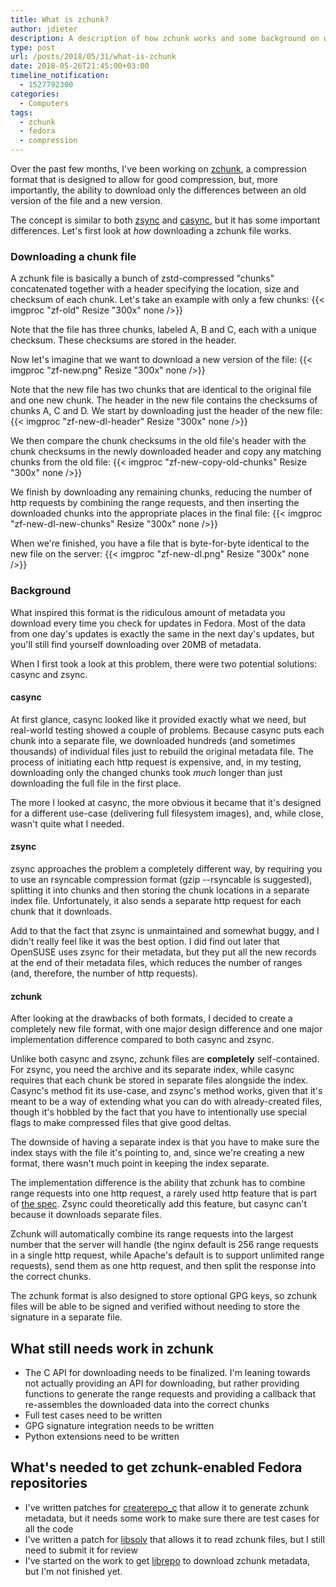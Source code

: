 ```yaml
---
title: What is zchunk?
author: jdieter
description: A description of how zchunk works and some background on why it was created
type: post
url: /posts/2018/05/31/what-is-zchunk
date: 2018-05-26T21:45:00+03:00
timeline_notification:
  - 1527792300
categories:
  - Computers
tags:
  - zchunk
  - fedora
  - compression
---
```


Over the past few months, I've been working on [zchunk][1], a compression format that is designed to allow for good compression, but, more importantly, the ability to download only the differences between an old version of the file and a new version.

The concept is similar to both [zsync][2] and [casync][3], but it has some important differences.  Let's first look at *how* downloading a zchunk file works.

### Downloading a chunk file

A zchunk file is basically a bunch of zstd-compressed "chunks" concatenated together with a header specifying the location, size and checksum of each chunk.  Let's take an example with only a few chunks:
{{< imgproc "zf-old" Resize "300x" none />}}


Note that the file has three chunks, labeled A, B and C, each with a unique checksum.  These checksums are stored in the header.

Now let's imagine that we want to download a new version of the file:
{{< imgproc "zf-new.png" Resize "300x" none />}}


Note that the new file has two chunks that are identical to the original file and one new chunk.  The header in the new file contains the checksums of chunks A, C and D.  We start by downloading just the header of the new file:
{{< imgproc "zf-new-dl-header" Resize "300x" none />}}


We then compare the chunk checksums in the old file's header with the chunk checksums in the newly downloaded header and copy any matching chunks from the old file:
{{< imgproc "zf-new-copy-old-chunks" Resize "300x" none />}}


We finish by downloading any remaining chunks, reducing the number of http requests by combining the range requests, and then inserting the downloaded chunks into the appropriate places in the final file:
{{< imgproc "zf-new-dl-new-chunks" Resize "300x" none />}}


When we're finished, you have a file that is byte-for-byte identical to the new file on the server:
{{< imgproc "zf-new-dl.png" Resize "300x" none />}}


### Background
What inspired this format is the ridiculous amount of metadata you download every time you check for updates in Fedora.  Most of the data from one day's updates is exactly the same in the next day's updates, but you'll still find yourself downloading over 20MB of metadata.

When I first took a look at this problem, there were two potential solutions: casync and zsync.

#### casync
At first glance, casync looked like it provided exactly what we need, but real-world testing showed a couple of problems.  Because casync puts each chunk into a separate file, we downloaded hundreds (and sometimes thousands) of individual files just to rebuild the original metadata file.  The process of initiating each http request is expensive, and, in my testing, downloading only the changed chunks took *much* longer than just downloading the full file in the first place.

The more I looked at casync, the more obvious it became that it's designed for a different use-case (delivering full filesystem images), and, while close, wasn't quite what I needed.

#### zsync
zsync approaches the problem a completely different way, by requiring you to use an rsyncable compression format (gzip --rsyncable is suggested), splitting it into chunks and then storing the chunk locations in a separate index file.  Unfortunately, it also sends a separate http request for each chunk that it downloads.

Add to that the fact that zsync is unmaintained and somewhat buggy, and I didn't really feel like it was the best option. I did find out later that OpenSUSE uses zsync for their metadata, but they put all the new records at the end of their metadata files, which reduces the number of ranges (and, therefore, the number of http requests).

#### zchunk
After looking at the drawbacks of both formats, I decided to create a completely new file format, with one major design difference and one major implementation difference compared to both casync and zsync.

Unlike both casync and zsync, zchunk files are **completely** self-contained.  For zsync, you need the archive and its separate index, while casync requires that each chunk be stored in separate files alongside the index.  Casync's method fit its use-case, and zsync's method works, given that it's meant to be a way of extending what you can do with already-created files, though it's hobbled by the fact that you have to intentionally use special flags to make compressed files that give good deltas.

The downside of having a separate index is that you have to make sure the index stays with the file it's pointing to, and, since we're creating a new format, there wasn't much point in keeping the index separate.

The implementation difference is the ability that zchunk has to combine range requests into one http request, a rarely used http feature that is part of [the spec][7]. Zsync could theoretically add this feature, but casync can't because it downloads separate files.

Zchunk will automatically combine its range requests into the largest number that the server will handle (the nginx default is 256 range requests in a single http request, while Apache's default is to support unlimited range requests), send them as one http request, and then split the response into the correct chunks.

The zchunk format is also designed to store optional GPG keys, so zchunk files will be able to be signed and verified without needing to store the signature in a separate file.

## What still needs work in zchunk
 * The C API for downloading needs to be finalized.  I'm leaning towards not actually providing an API for downloading, but rather providing functions to generate the range requests and providing a callback that re-assembles the downloaded data into the correct chunks
 * Full test cases need to be written
 * GPG signature integration needs to be written
 * Python extensions need to be written

## What's needed to get zchunk-enabled Fedora repositories
 * I've written patches for [createrepo_c][4] that allow it to generate zchunk metadata, but it needs some work to make sure there are test cases for all the code
 * I've written a patch for [libsolv][5] that allows it to read zchunk files, but I still need to submit it for review
 * I've started on the work to get [librepo][6] to download zchunk metadata, but I'm not finished yet.

 [1]: https://github.com/zchunk/zchunk
 [2]: http://zsync.moria.org.uk
 [3]: https://github.com/systemd/casync
 [4]: https://github.com/jdieter/createrepo_c
 [5]: https://github.com/jdieter/libsolv
 [6]: https://github.com/jdieter/librepo
 [7]: https://tools.ietf.org/html/rfc7233#appendix-A